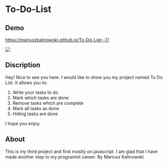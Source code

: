 # To-Do-List

## Demo

https://mariuszkalinowski.github.io/To-Do-List--7/

![](https://github.com/MariuszKalinowski/To-Do-List--7/blob/main/images/demo.gif)

## Discription

Hey! Nice to see you here. I would like to show you my project named To Do List. It allows you to: 
  1. Write your tasks to do
  2. Mark which tasks are done
  3. Remove tasks which are complete
  4. Mark all tasks as done
  5. Hiding tasks are done

  I hope you enjoy.


## About 

This is my third project and first mostly on javascript. I am glad that I have made another step to my programist career. 
By Mariusz Kalinowski
